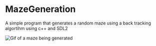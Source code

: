 # MazeGeneration

A simple program that generates a random maze using a back tracking algortihm using c++ and SDL2

![Gif of a maze being generated](example.gif)
